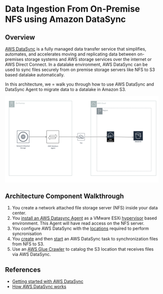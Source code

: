# Data Ingestion From On-Premise NFS using Amazon DataSync

## Overview

[AWS DataSync](https://aws.amazon.com/datasync/) is a fully managed data transfer service that simplifies, automates, and accelerates moving and replicating data between on-premises storage systems and AWS storage services over the internet or AWS Direct Connect. In a datalake environment, AWS DataSync can be used to sync files securely from on premise storage servers like NFS to S3 based datalake automatically.

In this architecture, we = walk you through how to use AWS DataSync and DataSync Agent to migrate data to a datalake in Amazon S3.

![Data Ingestion Amazon Glue](aws-datasync-from-nfs-on-prem.png)

## Architecture Component Walkthrough

1. You create a network attached file storage server (NFS) inside your data center.
2. You [install an AWS Datasync Agent](https://docs.aws.amazon.com/datasync/latest/userguide/create-agent-cli.html) as a VMware ESXi [hypervisor](https://en.wikipedia.org/wiki/Hypervisor) based environment. This Agent will have read access on the NFS server.
3. You configure AWS DataSync with the [locations](https://docs.aws.amazon.com/datasync/latest/userguide/create-locations-cli.html) required to perform syncronisation
3. You [create](https://docs.aws.amazon.com/datasync/latest/userguide/create-task-cli.html) and then [start](https://docs.aws.amazon.com/datasync/latest/userguide/start-task-execution.html) an AWS DataSync task to synchronization files from NFS to S3.
4. Use an [AWS Glue Crawler](https://docs.aws.amazon.com/glue/latest/dg/add-crawler.html) to catalog the S3 location that receives files via AWS DataSync.

## References

* [Getting started with AWS DataSync](https://docs.aws.amazon.com/datasync/latest/userguide/getting-started.html)
* [How AWS DataSync works](https://docs.aws.amazon.com/datasync/latest/userguide/how-datasync-works.html)
